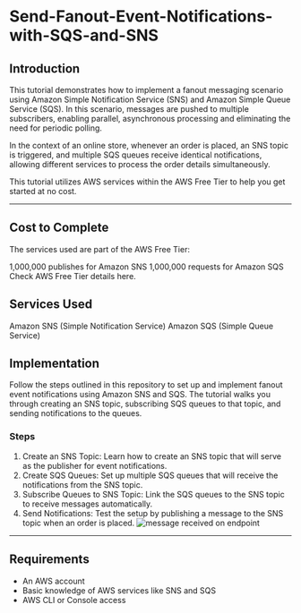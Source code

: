 # Send-Fanout-Event-Notifications-with-SQS-and-SNS

## Introduction
This tutorial demonstrates how to implement a fanout messaging scenario using Amazon Simple Notification Service (SNS) and Amazon Simple Queue Service (SQS). In this scenario, messages are pushed to multiple subscribers, enabling parallel, asynchronous processing and eliminating the need for periodic polling.

In the context of an online store, whenever an order is placed, an SNS topic is triggered, and multiple SQS queues receive identical notifications, allowing different services to process the order details simultaneously.

This tutorial utilizes AWS services within the AWS Free Tier to help you get started at no cost.

---
## Cost to Complete
The services used are part of the AWS Free Tier:

1,000,000 publishes for Amazon SNS
1,000,000 requests for Amazon SQS
Check AWS Free Tier details here.

## Services Used
Amazon SNS (Simple Notification Service)
Amazon SQS (Simple Queue Service)

## Implementation
Follow the steps outlined in this repository to set up and implement fanout event notifications using Amazon SNS and SQS. The tutorial walks you through creating an SNS topic, subscribing SQS queues to that topic, and sending notifications to the queues.

### Steps
1. Create an SNS Topic: Learn how to create an SNS topic that will serve as the publisher for event notifications.
2. Create SQS Queues: Set up multiple SQS queues that will receive the notifications from the SNS topic.
3. Subscribe Queues to SNS Topic: Link the SQS queues to the SNS topic to receive messages automatically.
4. Send Notifications: Test the setup by publishing a message to the SNS topic when an order is placed.
![message received on endpoint](https://github.com/user-attachments/assets/d8e40943-6850-43fa-b0ca-b41d926ae4e8)

---
## Requirements
- An AWS account
- Basic knowledge of AWS services like SNS and SQS
- AWS CLI or Console access
